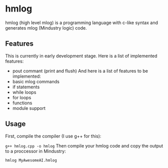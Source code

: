 # hmlog
hmlog (high level mlog) is a programming language with c-like syntax and generates mlog (Mindustry logic) code.

## Features
This is currently in early development stage. Here is a list of implemented features:
* pout commant (print and flush)
And here is a list of features to be implemented:
* basic mlog commands
* if statements
* while loops
* for loops
* functions
* module support

## Usage
First, compile the compiler (I use g++ for this):

``` g++ hmlog.cpp -o hmlog ```
Then compile your hmlog code and copy the output to a proccessor in Mindustry:

``` hmlog MyAwesomeAI.hmlog ```
